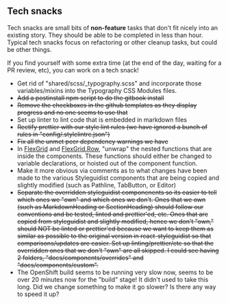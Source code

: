 ## Tech snacks

Tech snacks are small bits of **non-feature** tasks that don't fit nicely into an existing story. They should be able to be
completed in less than hour. Typical tech snacks focus on refactoring or other cleanup tasks, but could be other things.

If you find yourself with some extra time (at the end of the day, waiting for a PR review, etc), you can work on a tech snack!

* Get rid of "shared/scss/\_typography.scss" and incorporate those variables/mixins into the Typography CSS Modules files.
* ~~Add a postinstall npm script to do the gitbook install~~
* ~~Remove the checkboxes in the github templates as they display progress and no one seems to use that~~
* Set up linter to lint code that is embedded in markdown files
* ~~Rectify prettier with our style lint rules (we have ignored a bunch of rules in "config/.stylelintrc.json")~~
* ~~Fix all the unmet peer dependency warnings we have~~
* In [FlexGrid](https://github.com/telusdigital/tds/blob/master/packages/FlexGrid/FlexGrid.jsx#L20-L21) and [FlexGrid.Row](https://github.com/telusdigital/tds/blob/master/packages/FlexGrid/Row/Row.jsx#L13-L29),
  "unwrap" the nested functions that are inside the components. These functions should either be changed to variable declarations, or hoisted out of the component function.
* Make it more obvious via comments as to what changes have been made to the various Styleguidist components that are being copied and slightly modified (such as Pathline, TabButton, or Editor)
* ~~Separate the overridden styleguidist componenents so its easier to tell which ones we "own" and which ones we don't. Ones that we own (such as MarkdownHeading or SectionHeading) should follow our conventions and be tested, linted and prettier'ed, etc. Ones that are copied from styleguidist and slightly modified, hence we don't "own," should NOT be linted or prettier'ed because we want to keep them as similar as possible to the original version in react-styleguidist so that comparisons/updates are easier. Set up linting/prettier/etc so that the overridden ones that we don't "own" are all skipped. I could see having 2 folders, "docs/components/overrides" and "docs/components/custom".~~
* The OpenShift build seems to be running very slow now, seems to be over 20 minutes now for the "build" stage! It didn't used to take this long. Did we change something to make it go slower? Is there any way to speed it up?
